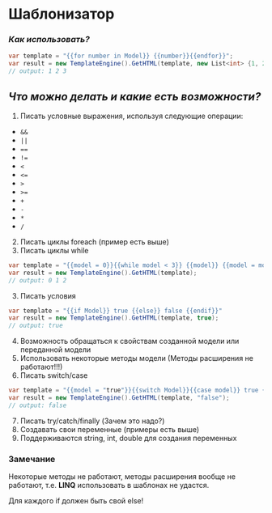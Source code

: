 # Шаблонизатор

### ***Как использовать?***

```cs
var template = "{{for number in Model}} {{number}}{{endfor}}";
var result = new TemplateEngine().GetHTML(template, new List<int> {1, 2, 3});
// output: 1 2 3
```

## ***Что можно делать и какие есть возможности?***
1. Писать условные выражения, используя следующие операции:
  - ```&&```
  - ```||```
  - ```==```
  - ```!=```
  - ```<```
  - ```<=```
  - ```>```
  - ```>=```
  - ```+```
  - ```-```
  - ```*```
  - ```/```
2. Писать циклы foreach (пример есть выше)
3. Писать циклы while
```cs
var template = "{{model = 0}}{{while model < 3}} {{model}} {{model = model + 1}}{{endwhile}}";
var result = new TemplateEngine().GetHTML(template);
// output: 0 1 2
```
3. Писать условия
```cs
var template = "{{if Model}} true {{else}} false {{endif}}"
var result = new TemplateEngine().GetHTML(template, true);
// output: true
```
4. Возможность обращаться к свойствам созданной модели или переданной модели
5. Использовать некоторые методы модели (Методы расширения не работают!!!)
6. Писать switch/case
```cs
var template = "{{model = "true"}}{{switch Model}}{{case model}} true {{default}} false {{endswitch}}"
var result = new TemplateEngine().GetHTML(template, "false");
// output: false
```
7. Писать try/catch/finally (Зачем это надо?)
8. Создавать свои переменные (примеры есть выше)
9. Поддерживаются string, int, double для создания переменных

### Замечание

Некоторые методы не работают, методы расширения вообще не работают, т.е. **LINQ** использовать в шаблонах не удастся.

Для каждого if должен быть свой else!
